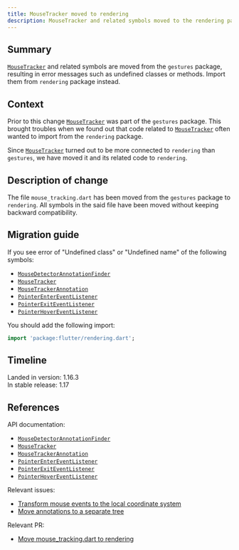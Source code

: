 ```yaml
---
title: MouseTracker moved to rendering
description: MouseTracker and related symbols moved to the rendering package.
---
```


## Summary

[`MouseTracker`][] and related symbols are moved from the
`gestures` package, resulting in error messages such as
undefined classes or methods. Import them from `rendering`
package instead.

## Context

Prior to this change [`MouseTracker`][] was part of the
`gestures` package. This brought troubles when we found out
that code related to [`MouseTracker`][] often wanted to
import from the `rendering` package.

Since [`MouseTracker`][] turned out to be more connected to
`rendering` than `gestures`, we have moved it and its
related code to `rendering`. 

## Description of change

The file `mouse_tracking.dart` has been moved from the
`gestures` package to `rendering`. All symbols in the said
file have been moved without keeping backward compatibility.

## Migration guide

If you see error of "Undefined class" or "Undefined name" of
the following symbols:

  * [`MouseDetectorAnnotationFinder`][]
  * [`MouseTracker`][]
  * [`MouseTrackerAnnotation`][]
  * [`PointerEnterEventListener`][]
  * [`PointerExitEventListener`][]
  * [`PointerHoverEventListener`][]

You should add the following import:

```dart
import 'package:flutter/rendering.dart';
```

## Timeline

Landed in version: 1.16.3<br>
In stable release: 1.17

## References

API documentation:
* [`MouseDetectorAnnotationFinder`][]
* [`MouseTracker`][]
* [`MouseTrackerAnnotation`][]
* [`PointerEnterEventListener`][]
* [`PointerExitEventListener`][]
* [`PointerHoverEventListener`][]

Relevant issues:
* [Transform mouse events to the local coordinate system][]
* [Move annotations to a separate tree][]

Relevant PR:
* [Move mouse_tracking.dart to rendering][]

[Move annotations to a separate tree]: {{site.github}}/flutter/flutter/issues/49568
[Move mouse_tracking.dart to rendering]: {{site.github}}/flutter/flutter/pull/52781 
[Transform mouse events to the local coordinate system]: {{site.github}}/flutter/flutter/issues/33675
[`MouseDetectorAnnotationFinder`]: {{site.api}}/flutter/gestures/MouseDetectorAnnotationFinder.html
[`MouseTracker`]: {{site.api}}/flutter/gestures/MouseTracker-class.html
[`MouseTrackerAnnotation`]: {{site.api}}/flutter/gestures/MouseTrackerAnnotation-class.html 
[`PointerEnterEventListener`]: {{site.api}}/flutter/gestures/PointerEnterEventListener.html 
[`PointerExitEventListener`]: {{site.api}}/flutter/gestures/PointerExitEventListener.html 
[`PointerHoverEventListener`]: {{site.api}}/flutter/gestures/PointerHoverEventListener.html 
